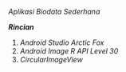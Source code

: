 *Aplikasi Biodata Sederhana*

***Rincian***

1. *Android Studio Arctic Fox*
2. *Android Image R API Level 30*
3. *CircularImageView*